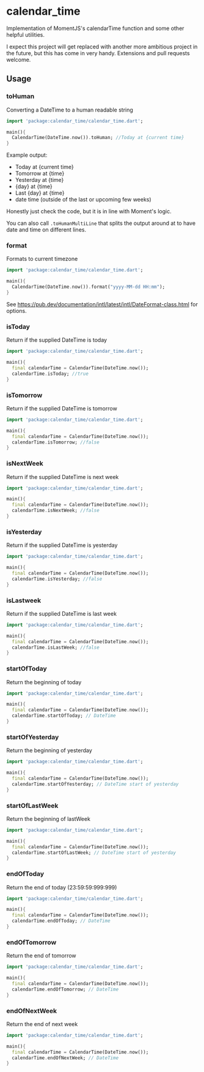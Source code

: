 # calendar_time

Implementation of MomentJS's calendarTime function and some other helpful utilities.

I expect this project will get replaced with another more ambitious project in the future, but this has come in very handy. Extensions and pull requests welcome.

## Usage

### toHuman
Converting a DateTime to a human readable string
```dart
import 'package:calendar_time/calendar_time.dart';

main(){
  CalendarTime(DateTime.now()).toHuman; //Today at {current time}
}
```

Example output:

- Today at {current time}
- Tomorrow at {time}
- Yesterday at {time}
- {day} at {time}
- Last {day} at {time}
- date time (outside of the last or upcoming few weeks)

Honestly just check the code, but it is in line with Moment's logic.

You can also call `.toHumanMultiLine` that splits the output around at to have date and time on different lines.

### format

Formats to current timezone 

```dart
import 'package:calendar_time/calendar_time.dart';

main(){
  CalendarTime(DateTime.now()).format("yyyy-MM-dd HH:mm");
}
```

See https://pub.dev/documentation/intl/latest/intl/DateFormat-class.html for options.

### isToday

Return if the supplied DateTime is today

```dart
import 'package:calendar_time/calendar_time.dart';

main(){
  final calendarTime = CalendarTime(DateTime.now());
  calendarTime.isToday; //true
}
```

### isTomorrow

Return if the supplied DateTime is tomorrow

```dart
import 'package:calendar_time/calendar_time.dart';

main(){
  final calendarTime = CalendarTime(DateTime.now());
  calendarTime.isTomorrow; //false
}
```

### isNextWeek

Return if the supplied DateTime is next week

```dart
import 'package:calendar_time/calendar_time.dart';

main(){
  final calendarTime = CalendarTime(DateTime.now());
  calendarTime.isNextWeek; //false
}
```

### isYesterday

Return if the supplied DateTime is yesterday

```dart
import 'package:calendar_time/calendar_time.dart';

main(){
  final calendarTime = CalendarTime(DateTime.now());
  calendarTime.isYesterday; //false
}
```

### isLastweek

Return if the supplied DateTime is last week

```dart
import 'package:calendar_time/calendar_time.dart';

main(){
  final calendarTime = CalendarTime(DateTime.now());
  calendarTime.isLastWeek; //false
}
```

### startOfToday

Return the beginning of today

```dart
import 'package:calendar_time/calendar_time.dart';

main(){
  final calendarTime = CalendarTime(DateTime.now());
  calendarTime.startOfToday; // DateTime
}
```

### startOfYesterday

Return the beginning of yesterday

```dart
import 'package:calendar_time/calendar_time.dart';

main(){
  final calendarTime = CalendarTime(DateTime.now());
  calendarTime.startOfYesterday; // DateTime start of yesterday
}
```

### startOfLastWeek

Return the beginning of lastWeek

```dart
import 'package:calendar_time/calendar_time.dart';

main(){
  final calendarTime = CalendarTime(DateTime.now());
  calendarTime.startOfLastWeek; // DateTime start of yesterday
}
```

### endOfToday

Return the end of today (23:59:59:999:999)

```dart
import 'package:calendar_time/calendar_time.dart';

main(){
  final calendarTime = CalendarTime(DateTime.now());
  calendarTime.endOfToday; // DateTime
}
```

### endOfTomorrow

Return the end of tomorrow

```dart
import 'package:calendar_time/calendar_time.dart';

main(){
  final calendarTime = CalendarTime(DateTime.now());
  calendarTime.endOfTomorrow; // DateTime
}
```

### endOfNextWeek

Return the end of next week

```dart
import 'package:calendar_time/calendar_time.dart';

main(){
  final calendarTime = CalendarTime(DateTime.now());
  calendarTime.endOfNextWeek; // DateTime
}
```